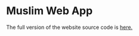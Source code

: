 # Muslim Web App
The full version of the website source code is [here.](https://github.com/AmiraAhmed11/Islamic-Website)
